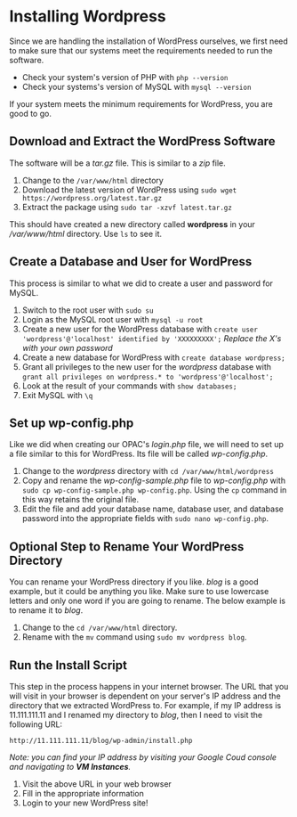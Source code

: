 # Installing Wordpress

Since we are handling the installation of WordPress ourselves, we first need to 
make sure that our systems meet the requirements needed to run the software.

- Check your system's version of PHP with `php --version`
- Check your systems's version of MySQL with `mysql --version`

If your system meets the minimum requirements for WordPress, you are good to go.

## Download and Extract the WordPress Software

The software will be a *tar.gz* file. This is similar to a *zip* file.

1. Change to the `/var/www/html` directory
2. Download the latest version of WordPress using `sudo wget https://wordpress.org/latest.tar.gz`
3. Extract the package using `sudo tar -xzvf latest.tar.gz`

This should have created a new directory called **wordpress** in your */var/www/html*
directory. Use `ls` to see it.

## Create a Database and User for WordPress

This process is similar to what we did to create a user and password for MySQL.

1. Switch to the root user with `sudo su`
2. Login as the MySQL root user with `mysql -u root`
3. Create a new user for the WordPress database with `create user 'wordpress'@'localhost' identified by 'XXXXXXXXX';` 
*Replace the X's with your own password*
4. Create a new database for WordPress with `create database wordpress;`
5. Grant all privileges to the new user for the *wordpress* database with `grant all privileges on wordpress.* to 'wordpress'@'localhost';`
6. Look at the result of your commands with `show databases;`
7. Exit MySQL with `\q`

## Set up wp-config.php

Like we did when creating our OPAC's *login.php* file, we will need to set up a file
similar to this for WordPress. Its file will be called *wp-config.php*.

1. Change to the *wordpress* directory with `cd /var/www/html/wordpress`
2. Copy and rename the *wp-config-sample.php* file to *wp-config.php* with `sudo cp wp-config-sample.php wp-config.php`. 
Using the `cp` command in this way retains the original file.
3. Edit the file and add your database name, database user, and database password 
into the appropriate fields with `sudo nano wp-config.php`.
 
## Optional Step to Rename Your WordPress Directory

You can rename your WordPress directory if you like. *blog* is a good example, but 
it could be anything you like. Make sure to use lowercase letters and only one word 
if you are going to rename. The below example is to rename it to *blog*.

1. Change to the `cd /var/www/html` directory.
2. Rename with the `mv` command using `sudo mv wordpress blog`.

## Run the Install Script

This step in the process happens in your internet browser. The URL that you will visit
in your browser is dependent on your server's IP address and the directory that we
extracted WordPress to. For example, if my IP address is 11.111.111.11 and I renamed 
my directory to *blog*, then I need to visit the following URL:

`http://11.111.111.11/blog/wp-admin/install.php`

*Note: you can find your IP address by visiting your Google Coud console and navigating
to **VM Instances**.*

1. Visit the above URL in your web browser
2. Fill in the appropriate information
3. Login to your new WordPress site! 
